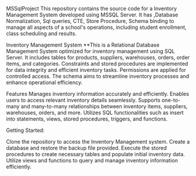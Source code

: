 MSSqlProject
This repository contains the source code for a Inventory Management System developed using MSSQL Server. It has ,Database Normalization, Sql queries, CTE, Store Procedure, Schema binding to manage all aspects of a school's operations, including student enrollment, class scheduling and results.

Inventory Management System
**This is a Relational Database Management System optimized for inventory management using SQL Server. It includes tables for products, suppliers, warehouses, orders, order items, and categories. Constraints and stored procedures are implemented for data integrity and efficient inventory tasks. Permissions are applied for controlled access. The schema aims to streamline inventory processes and enhance operational efficiency.

Features
Manages inventory information accurately and efficiently.
Enables users to access relevant inventory details seamlessly.
Supports one-to-many and many-to-many relationships between inventory items, suppliers, warehouses, orders, and more.
Utilizes SQL functionalities such as insert into statements, views, stored procedures, triggers, and functions.

Getting Started:

Clone the repository to access the Inventory Management system.
Create a database and restore the backup file provided.
Execute the stored procedures to create necessary tables and populate initial inventory data.
Utilize views and functions to query and manage inventory information efficiently.
